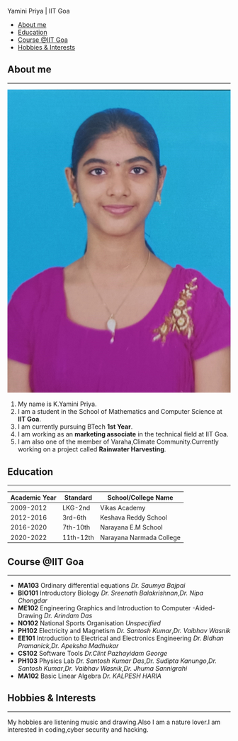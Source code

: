 
   Yamini Priya | IIT Goa
 
 * [About me]()
 * [Education](#education)
 * [Course @IIT Goa](course@iitgoa)
 * [Hobbies & Interests](hobbies&interests)
 
 ## About me
 ----------

![Yamini_Priya](Yamini_Priya.jpeg "Yamini Priya")

 1. My name is K.Yamini Priya.
 2. I am a student in the School of Mathematics and Computer Science at **IIT Goa**.
 3. I am currently pursuing BTech __1st Year__.
 4. I am working as an **marketing associate** in the technical field at IIT Goa.
 5. I am also one of the member of Varaha,Climate Community.Currently working on a project called **Rainwater Harvesting**.

## Education
------------

| Academic Year | Standard | School/College Name    |
| ------------- | -------- | -------------------    |
| 2009-2012     | LKG-2nd  | Vikas Academy          | 
| 2012-2016     | 3rd-6th  | Keshava Reddy School   |  
| 2016-2020     | 7th-10th | Narayana E.M School    |
| 2020-2022     | 11th-12th|Narayana Narmada College|

## Course @IIT Goa
------------------

*  **MA103**   Ordinary differential equations  *Dr. Saumya Bajpai*       
*  **BIO101**  Introductory Biology  *Dr. Sreenath Balakrishnan*,*Dr. Nipa Chongdar*       
*  **ME102**   Engineering Graphics and Introduction to Computer -Aided-Drawing  *Dr. Arindam Das*          
*  **NO102**   National Sports Organisation  *Unspecified*         
*  **PH102**   Electricity and Magnetism   *Dr. Santosh Kumar*,*Dr. Vaibhav Wasnik*            
*  **EE101**   Introduction to Electrical and Electronics Engineering  *Dr. Bidhan Pramanick*,*Dr. Apeksha Madhukar*          
*  **CS102**   Software Tools  *Dr.Clint Pazhayidam George*          
*  **PH103**   Physics Lab  *Dr. Santosh Kumar Das*,*Dr. Sudipta Kanungo*,*Dr. Santosh Kumar*,*Dr. Vaibhav Wasnik*,*Dr. Jhuma Sannigrahi*          
*  **MA102**   Basic Linear Algebra  *Dr. KALPESH HARIA*

## Hobbies & Interests
----------------------

My hobbies are listening music and drawing.Also I am a nature lover.I am interested in coding,cyber security and hacking.
   
  
  

